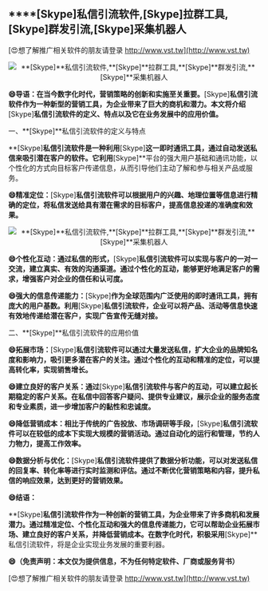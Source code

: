 ## ****[Skype]**私信引流软件,**[Skype]**拉群工具,**[Skype]**群发引流,**[Skype]**采集机器人**

[😍想了解推广相关软件的朋友请登录 http://www.vst.tw](http://www.vst.tw)

 <center><img src="https://vst.tw/MP4/tuiguang/png/3.png" alt="**[Skype]**私信引流软件,**[Skype]**拉群工具,**[Skype]**群发引流,**[Skype]**采集机器人"></center>

**😄导语：在当今数字化时代，营销策略的创新和实施至关重要。**[Skype]**私信引流软件作为一种新型的营销工具，为企业带来了巨大的商机和潜力。本文将介绍**[Skype]**私信引流软件的定义、特点以及它在业务发展中的应用价值。**

一、**[Skype]**私信引流软件的定义与特点

**[Skype]**私信引流软件是一种利用**[Skype]**这一即时通讯工具，通过自动发送私信来吸引潜在客户的软件。它利用**[Skype]**平台的强大用户基础和通讯功能，以个性化的方式向目标客户传递信息，从而引导他们主动了解和参与相关产品或服务。

**😄精准定位：**[Skype]**私信引流软件可以根据用户的兴趣、地理位置等信息进行精确的定位，将私信发送给具有潜在需求的目标客户，提高信息投递的准确度和效果。**

 <center><img src="https://vst.tw/MP4/tuiguang/png/1.png" alt="**[Skype]**私信引流软件,**[Skype]**拉群工具,**[Skype]**群发引流,**[Skype]**采集机器人"></center>

**😄个性化互动：通过私信的形式，**[Skype]**私信引流软件可以实现与客户的一对一交流，建立真实、有效的沟通渠道。通过个性化的互动，能够更好地满足客户的需求，增强客户对企业的信任和认可度。**

**😄强大的信息传递能力：**[Skype]**作为全球范围内广泛使用的即时通讯工具，拥有庞大的用户基数。利用**[Skype]**私信引流软件，企业可以将产品、活动等信息快速有效地传递给潜在客户，实现广告宣传无缝对接。**

二、**[Skype]**私信引流软件的应用价值

**😄拓展市场：**[Skype]**私信引流软件可以通过大量发送私信，扩大企业的品牌知名度和影响力，吸引更多潜在客户的关注。通过个性化的互动和精准的定位，可以提高转化率，实现销售增长。**

**😄建立良好的客户关系：通过**[Skype]**私信引流软件与客户的互动，可以建立起长期稳定的客户关系。在私信中回答客户疑问、提供专业建议，展示企业的服务态度和专业素质，进一步增加客户的黏性和忠诚度。**

**😄降低营销成本：相比于传统的广告投放、市场调研等手段，**[Skype]**私信引流软件可以在较低的成本下实现大规模的营销活动。通过自动化的运行和管理，节约人力物力，提高工作效率。**

**😄数据分析与优化：**[Skype]**私信引流软件提供了数据分析功能，可以对发送私信的回复率、转化率等进行实时监测和评估。通过不断优化营销策略和内容，提升私信的响应效果，达到更好的营销效果。**

**😄结语：**

**[Skype]**私信引流软件作为一种创新的营销工具，为企业带来了许多商机和发展潜力。通过精准定位、个性化互动和强大的信息传递能力，它可以帮助企业拓展市场、建立良好的客户关系，并降低营销成本。在数字化时代，积极采用**[Skype]**私信引流软件，将是企业实现业务发展的重要利器。

**😄（免责声明：本文仅为提供信息，不为任何特定软件、厂商或服务背书）**

[😍想了解推广相关软件的朋友请登录 http://www.vst.tw](http://www.vst.tw)




